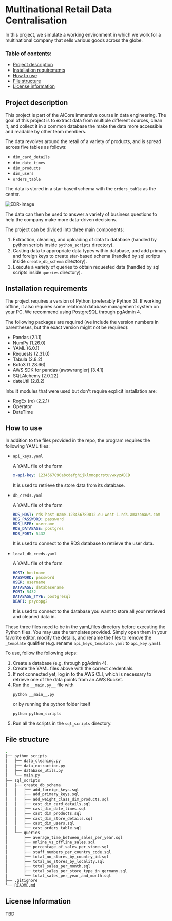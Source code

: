 # Multinational Retail Data Centralisation

In this project, we simulate a working environment in which we work for a multinational company that sells various goods across the globe.

### Table of contents:
- [Project description](#project-description)
- [Installation requirements](#installation-requirements)
- [How to use](#how-to-use)
- [File structure](#file-structure)
- [License information](#license-information)

## Project description

This project is part of the AICore immersive course in data engineering. The goal of this project is to extract data from multiple different sources, clean it, and collect it in a common database the make the data more accessible and readable by other team members.

The data revolves around the retail of a variety of products, and is spread across five tables as follows:
- `dim_card_details`
- `dim_date_times`
- `dim_products`
- `dim_users`
- `orders_table`

The data is stored in a star-based schema with the `orders_table` as the center.

![EDR-image](https://images2.imgbox.com/08/47/vy4qWALs_o.png)

The data can then be used to answer a variety of business questions to help the company make more data-driven decisions.

The project can be divided into three main components:

1. Extraction, cleaning, and uploading of data to database (handled by python scripts inside `python_scripts` directory).
2. Casting data to appropriate data types within database, and add primary and foreign keys to create star-based schema (handled by sql scripts inside `create_db_schema` directory).
3. Execute a variety of queries to obtain requested data (handled by sql scripts inside `queries` directory).

## Installation requirements

The project requires a version of Python (preferably Python 3). If working offline, it also requires some relational database management system on your PC. We recommend using PostgreSQL through pgAdmin 4.

The following packages are required (we include the version numbers in parentheses, but the exact version might not be required):

- Pandas (2.1.1)
- NumPy (1.26.0)
- YAML (6.0.1)
- Requests (2.31.0)
- Tabula (2.8.2)
- Boto3 (1.28.66)
- AWS SDK for pandas (awswrangler) (3.4.1)
- SQLAlchemy (2.0.22)
- dateUtil (2.8.2)

Inbuilt modules that were used but don't require explicit installation are:

- RegEx (re) (2.2.1)
- Operator
- DateTime

## How to use

In addition to the files provided in the repo, the program requires the following YAML files:

- `api_keys.yaml`

   A YAML file of the form
   ```yaml
   x-api-key: 1234567890abcdefghijklmnopqrstuvwxyzABCD
   ```
   It is used to retrieve the store data from its database.

- `db_creds.yaml`

   A YAML file of the form
   ```yaml
   RDS_HOST: rds-host-name.123456789012.eu-west-1.rds.amazonaws.com
   RDS_PASSWORD: password
   RDS_USER: username
   RDS_DATABASE: postgres
   RDS_PORT: 5432
   ```
   It is used to connect to the RDS database to retrieve the user data.
   
- `local_db_creds.yaml`

   A YAML file of the form
   ```yaml
   HOST: hostname
   PASSWORD: password
   USER: username
   DATABASE: databasename
   PORT: 5432
   DATABASE_TYPE: postgresql
   DBAPI: psycopg2
   ```
   It is used to connect to the database you want to store all your retrieved and cleaned data in.

These three files need to be in the yaml_files directory before executing the Python files. You may use the templates provided. Simply open them in your favorite editor, modify the details, and rename the files to remove the `_template` qualifier (e.g. rename `api_keys_template.yaml` to `api_key.yaml`).

To use, follow the following steps:

1. Create a database (e.g. through pgAdmin 4).
2. Create the YAML files above with the correct credentials.
3. If not connected yet, log in to the AWS CLI, which is necessary to retrieve one of the data points from an AWS Bucket.
4. Run the `__main.py__` file with
   ```bash
   python __main__.py
   ```
   or by running the python folder itself
   ```bash
   python python_scripts
   ```
5. Run all the scripts in the `sql_scripts` directory.

## File structure

```bash
.
├── python_scripts
│   ├── data_cleaning.py
│   ├── data_extraction.py
│   ├── database_utils.py
│   └── main.py
├── sql_scripts
│   ├── create_db_schema
│   │   ├── add_foreign_keys.sql
│   │   ├── add_primary_keys.sql
│   │   ├── add_weight_class_dim_products.sql
│   │   ├── cast_dim_card_details.sql
│   │   ├── cast_dim_date_times.sql
│   │   ├── cast_dim_products.sql
│   │   ├── cast_dim_store_details.sql
│   │   ├── cast_dim_users.sql
│   │   └── cast_orders_table.sql
│   └── queries
│       ├── average_time_between_sales_per_year.sql
│       ├── online_vs_offline_sales.sql
│       ├── percentage_of_sales_per_store.sql
│       ├── staff_numbers_per_country_code.sql
│       ├── total_no_stores_by_country_id.sql
│       ├── total_no_stores_by_locality.sql
│       ├── total_sales_per_month.sql
│       ├── total_sales_per_store_type_in_germany.sql
│       └── total_sales_per_year_and_month.sql
├── .gitignore
└── README.md
```

## License Information

TBD